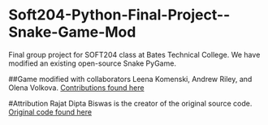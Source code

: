 # Soft204-Python-Final-Project--Snake-Game-Mod
Final group project for SOFT204 class at Bates Technical College. We have modified an existing open-source Snake PyGame.

##Game modified with collaborators Leena Komenski, Andrew Riley, and Olena Volkova.
[Contributions found here](https://github.com/lkomenski/Soft204-Python-Final-Project--Snake-Game-Mod/graphs/contributors)

#Attribution
Rajat Dipta Biswas is the creator of the original source code.
[Original code found here](https://github.com/rajatdiptabiswas/snake-pygame/blob/master/Snake%20Game.py)
